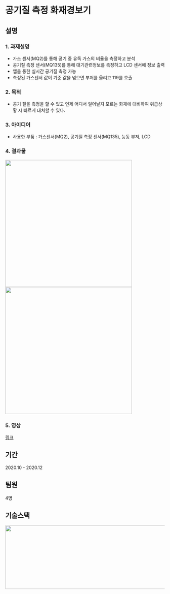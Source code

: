 # 공기질 측정 화재경보기

## 설명
### 1. 과제설명
- 가스 센서(MQ2)를 통해 공기 중 유독 가스의 비율을 측정하고 분석
- 공기질 측정 센서(MQ135)를 통해 대기관련정보를 측정하고 LCD 센서에 정보 출력
- 앱을 통한 실시간 공기질 측정 가능
- 측정된 가스센서 값이 기준 값을 넘으면 부저를 울리고 119를 호출


### 2. 목적
- 공기 질을 측정을 할 수 있고 언제 어디서 일어날지 모르는 화재에 대비하여 위급상황 시 빠르게 대처할 수 있다.


### 3. 아이디어
- 사용한 부품 : 가스센서(MQ2), 공기질 측정 센서(MQ135), 능동 부저, LCD

### 4. 결과물
<img src="https://user-images.githubusercontent.com/64197543/172645337-cd27b1f7-5706-43ba-ab13-56ce57c8a271.jpg" width="400" height="400"/>
<img src="https://user-images.githubusercontent.com/64197543/172645347-d0774471-7a56-4f6f-9d0c-c1a71e9c8442.jpg" width="400" height="400"/>


### 5. 영상
[링크](https://youtu.be/Zu6c-90mwTM)


## 기간
2020.10 - 2020.12

## 팀원
4명

## 기술스택
<img src="https://user-images.githubusercontent.com/64197543/172644110-a2338bf6-4b4b-45bd-a9bd-6808edad7022.png" width="600" height="200"/>
